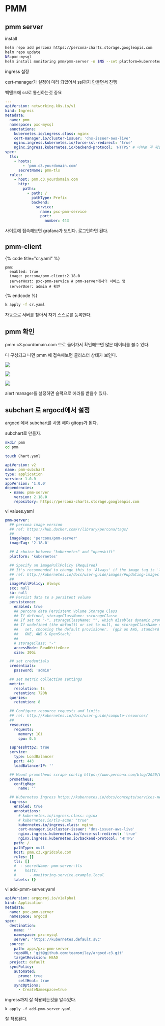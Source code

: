 # PMM

## pmm server

install

```sh
helm repo add percona https://percona-charts.storage.googleapis.com
helm repo update
NS=pxc-mysql
helm install monitoring pmm/pmm-server -n $NS --set platform=kubernetes --set "credentials.password=your_password"
```

ingress 설정

cert-manager가 설정이 미리 되있어서 ssl까지 만들면서 진행

백앤드에 ssl로 통신하는것 중요

```yaml
---
apiVersion: networking.k8s.io/v1
kind: Ingress
metadata:
  name: pmm
  namespace: pxc-mysql
  annotations:
    kubernetes.io/ingress.class: nginx
    cert-manager.io/cluster-issuer: 'dns-issuer-aws-live'
    nginx.ingress.kubernetes.io/force-ssl-redirect: 'true'
    nginx.ingress.kubernetes.io/backend-protocol: 'HTTPS' # 이부분 꼭 확인
spec:
  tls:
    - hosts:
        - 'pmm.c3.yourdomain.com'
      secretName: pmm-tls
  rules:
    - host: pmm.c3.yourdomain.com
      http:
        paths:
          - path: /
            pathType: Prefix
            backend:
              service:
                name: pxc-pmm-service
                port:
                  number: 443
```

사이트에 접속해보면 grafana가 보인다. 로그인하면 된다.

## pmm-client

{% code title="cr.yaml" %}

```text
pmm:
  enabled: true
  image: percona/pmm-client:2.18.0
  serverHost: pxc-pmm-service # pmm-server에서의 서비스 명
  serverUser: admin # 확인
```

{% endcode %}

```sh
k apply -f cr.yaml
```

자동으로 서버를 찾아서 자기 스스로를 등록한다.

## pmm 확인

pmm.c3.yourdomain.com 으로 들어가서 확인해보면 많은 데이터를 볼수 있다.

다 구성되고 나면 pmm 에 접속해보면 클러스터 상태가 보인다.

![](https://github.com/teamsmiley/gitbook-cicd/tree/c4b68f9c45e45a9eb17b11a061898c948c5d845c/db/.gitbook/assets/2021-08-19-06-22-40.png)

![](https://github.com/teamsmiley/gitbook-cicd/tree/c4b68f9c45e45a9eb17b11a061898c948c5d845c/db/.gitbook/assets/2021-08-19-06-27-22.png)

![](https://github.com/teamsmiley/gitbook-cicd/tree/c4b68f9c45e45a9eb17b11a061898c948c5d845c/db/.gitbook/assets/2021-08-19-06-38-25.png)

alert manager를 설정하면 슬랙으로 에러를 받을수 있다.

## subchart 로 argocd에서 설정

argocd 에서 subchart를 사용 해야 gitops가 된다.

subchart로 만들자.

```sh
mkdir pmm
cd pmm

touch Chart.yaml
```

```yml
apiVersion: v2
name: pmm-subchart
type: application
version: 1.0.0
appVersion: '1.0.0'
dependencies:
  - name: pmm-server
    version: 2.18.0
    repository: https://percona-charts.storage.googleapis.com
```

vi values.yaml

```yml
pmm-server:
  ## percona image version
  ## ref: https://hub.docker.com/r/library/percona/tags/
  ##
  imageRepo: 'percona/pmm-server'
  imageTag: '2.18.0'

  ## A choice between "kubernetes" and "openshift"
  platform: 'kubernetes'

  ## Specify an imagePullPolicy (Required)
  ## It's recommended to change this to 'Always' if the image tag is 'latest'
  ## ref: http://kubernetes.io/docs/user-guide/images/#updating-images
  ##
  imagePullPolicy: Always
  scc: null
  sa: null
  ## Persist data to a persitent volume
  persistence:
    enabled: true
    ## percona data Persistent Volume Storage Class
    ## If defined, storageClassName: <storageClass>
    ## If set to "-", storageClassName: "", which disables dynamic provisioning
    ## If undefined (the default) or set to null, no storageClassName spec is
    ##   set, choosing the default provisioner.  (gp2 on AWS, standard on
    ##   GKE, AWS & OpenStack)
    ##
    # storageClass: "-"
    accessMode: ReadWriteOnce
    size: 30Gi

  ## set credentials
  credentials:
    password: 'admin'

  ## set metric collection settings
  metric:
    resolution: 1s
    retention: 720h
  queries:
    retention: 8

  ## Configure resource requests and limits
  ## ref: http://kubernetes.io/docs/user-guide/compute-resources/
  ##
  resources:
    requests:
      memory: 1Gi
      cpu: 0.5

  supresshttp2: true
  service:
    type: LoadBalancer
    port: 443
    loadBalancerIP: ''

  ## Mount prometheus scrape config https://www.percona.com/blog/2020/03/23/extending-pmm-prometheus-configuration/
  prometheus:
    configMap:
      name: ''

  ## Kubernetes Ingress https://kubernetes.io/docs/concepts/services-networking/ingress
  ingress:
    enabled: true
    annotations:
      # kubernetes.io/ingress.class: nginx
      # kubernetes.io/tls-acme: "true"
      kubernetes.io/ingress.class: nginx
      cert-manager.io/cluster-issuer: 'dns-issuer-aws-live'
      nginx.ingress.kubernetes.io/force-ssl-redirect: 'true'
      nginx.ingress.kubernetes.io/backend-protocol: 'HTTPS'
    path: /
    pathType: null
    host: pmm.c3.xgridcolo.com
    rules: []
    tls: []
    #  - secretName: pmm-server-tls
    #    hosts:
    #      - monitoring-service.example.local
    labels: {}
```

vi add-pmm-server.yaml

```yml
apiVersion: argoproj.io/v1alpha1
kind: Application
metadata:
  name: pxc-pmm-server
  namespace: argocd
spec:
  destination:
    name: ''
    namespace: pxc-mysql
    server: 'https://kubernetes.default.svc'
  source:
    path: apps/pxc-pmm-server
    repoURL: 'git@github.com:teamsmiley/argocd-c3.git'
    targetRevision: HEAD
  project: default
  syncPolicy:
    automated:
      prune: true
      selfHeal: true
    syncOptions:
      - CreateNamespace=true
```

ingress까지 잘 적용되는것을 알수있다.

`k apply -f add-pmm-server.yaml`

잘 적용된다.
